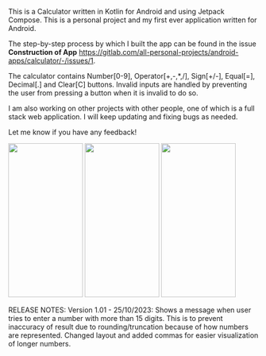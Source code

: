This is a Calculator written in Kotlin for Android and using Jetpack Compose.  This is a personal project and my first ever application written for Android.

The step-by-step process by which I built the app can be found in the issue **Construction of App**
https://gitlab.com/all-personal-projects/android-apps/calculator/-/issues/1.

The calculator contains Number[0-9], Operator[+,-,*,/], Sign[+/-], Equal[=], Decimal[.] and Clear[C] buttons.  Invalid inputs are handled by preventing the user from pressing a button when it is invalid to do so.

I am also working on other projects with other people, one of which is a full stack web application.  I will keep updating and fixing bugs as needed.

Let me know if you have any feedback!

<img src="/uploads/dde3ad3e98357dba1b77057f9631b08d/Calculator_step3.jpg" width="150" height="310">
<img src="/uploads/5a8693d1ffdadac28ea4597632095f7a/Calculator_step4.jpg" width="150" height="310">
<img src="/uploads/08329e6c7a46a4da2979d2968f76436a/Calculator_step5.jpg" width="150" height="310">

RELEASE NOTES:
Version 1.01 - 25/10/2023: Shows a message when user tries to enter a number with more than 15 digits.  This is to prevent inaccuracy of result due to rounding/truncation because of how numbers are represented.
Changed layout and added commas for easier visualization of longer numbers.
